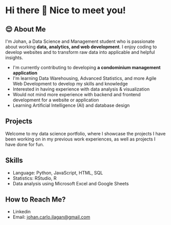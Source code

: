 # Hi there 👋 Nice to meet you!

## 😌 About Me
I'm Johan, a Data Science and Management student who is passionate about working **data, analytics, and web development**. I enjoy coding to develop websites and to transform raw data into applicable and helpful insights. 
- I'm currently contributing to developing **a condominium management application**
- I'm learning Data Warehousing, Advanced Statistics, and more Agile Web Development to develop my skills and knowledge
- Interested in having experience with data analysis & visualization
- Would not mind more experience with backend and frontend development for a website or application
- Learning Artificial Intelligence (AI) and database design

## Projects
Welcome to my data science portfolio, where I showcase the projects I have been working on in my previous work experiences, as well as projects I have done for fun.

## Skills
- Language: Python, JavaScript, HTML, SQL
- Statistics: RStudio, R
- Data analysis using Microsoft Excel and Google Sheets

## How to Reach Me?
- Linkedin
- Email: johan.carlo.ilagan@gmail.com
